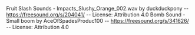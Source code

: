 Fruit Slash Sounds - Impacts_Slushy_Orange_002.wav by duckduckpony -- https://freesound.org/s/204041/ -- License: Attribution 4.0
Bomb Sound - Small boom by AceOfSpadesProduc100 -- https://freesound.org/s/341626/ -- License: Attribution 4.0